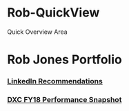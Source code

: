 # Rob-QuickView
Quick Overview Area
# Rob Jones Portfolio
### [LinkedIn Recommendations](https://github.com/rjones187/Rob-Portfolio/blob/master/LinkedIn-Recommendations.docx)
### [DXC FY18 Performance Snapshot](https://github.com/rjones187/Rob-Portfolio/blob/master/FY18-DXC-Perf-Review.JPG)
